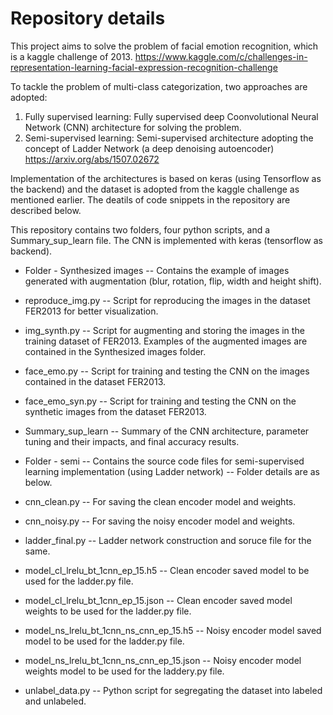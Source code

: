 # Repository details
This project aims to solve the problem of facial emotion recognition, which is a kaggle challenge of 2013. <https://www.kaggle.com/c/challenges-in-representation-learning-facial-expression-recognition-challenge>

To tackle the problem of multi-class categorization, two approaches are adopted:

1. Fully supervised learning: Fully supervised deep Coonvolutional Neural Network (CNN) architecture for solving the problem.
2. Semi-supervised learning: Semi-supervised architecture adopting the concept of Ladder Network (a deep denoising autoencoder) <https://arxiv.org/abs/1507.02672>

Implementation of the architectures is based on keras (using Tensorflow as the backend) and the dataset is adopted from the kaggle challenge as mentioned earlier. The deatils of code snippets in the repository are described below.

This repository contains two folders, four python scripts, and a Summary_sup_learn file. The CNN is implemented with keras (tensorflow as backend).

* Folder - Synthesized images -- Contains the example of images generated with augmentation (blur, rotation, flip, width and height shift).

* reproduce_img.py -- Script for reproducing the images in the dataset FER2013 for better visualization.

* img_synth.py -- Script for augmenting and storing the images in the training dataset of FER2013. Examples of the augmented images are contained in the Synthesized images folder.

* face_emo.py -- Script for training and testing the CNN on the images contained in the dataset FER2013.

* face_emo_syn.py -- Script for training and testing the CNN on the synthetic images from the dataset FER2013.

* Summary_sup_learn -- Summary of the CNN architecture, parameter tuning and their impacts, and final accuracy results.

* Folder - semi -- Contains the source code files for semi-supervised learning implementation (using Ladder network) -- Folder details are as below.

* cnn_clean.py -- For saving the clean encoder model and weights.

* cnn_noisy.py -- For saving the noisy encoder model and weights.

* ladder_final.py -- Ladder network construction and soruce file for the same.

* model_cl_lrelu_bt_1cnn_ep_15.h5 -- Clean encoder saved model to be used for the ladder.py file.

* model_cl_lrelu_bt_1cnn_ep_15.json -- Clean encoder saved model weights to be used for the ladder.py file.

* model_ns_lrelu_bt_1cnn_ns_cnn_ep_15.h5 -- Noisy encoder model saved model to be used for the ladder.py file.

* model_ns_lrelu_bt_1cnn_ns_cnn_ep_15.json -- Noisy encoder model weights model to be used for the laddery.py file.

* unlabel_data.py -- Python script for segregating the dataset into labeled and unlabeled.


